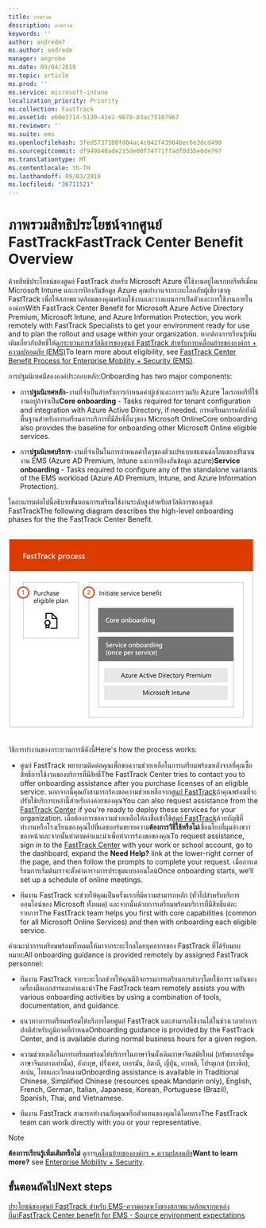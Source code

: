 ```yaml
---
title: ภาพรวม
description: ภาพรวม
keywords: ''
author: andredm7
ms.author: andredm
manager: angrobe
ms.date: 09/04/2019
ms.topic: article
ms.prod: ''
ms.service: microsoft-intune
localization_priority: Priority
ms.collection: FastTrack
ms.assetid: e60e3714-5120-41e2-9878-83ac75107967
ms.reviewer: ''
ms.suite: ems
ms.openlocfilehash: 3fed5737100fd04ac4c042f43904bec6e3dcd490
ms.sourcegitcommit: df949b40ade215de00f74771ffadf0d3be0de797
ms.translationtype: MT
ms.contentlocale: th-TH
ms.lasthandoff: 09/03/2019
ms.locfileid: "36711521"
---
```

# <a name="fasttrack-center-benefit-overview"></a><span data-ttu-id="b727b-103">ภาพรวมสิทธิประโยชน์จากศูนย์ FastTrack</span><span class="sxs-lookup"><span data-stu-id="b727b-103">FastTrack Center Benefit Overview</span></span>

<span data-ttu-id="b727b-104">ด้วยสิทธิประโยชน์ของศูนย์ FastTrack สำหรับ Microsoft Azure ที่ใช้งานอยู่ไดเรกทอรีพรีเมี่ยม Microsoft Intune และการป้องกันข้อมูล Azure คุณทำงานจากระยะไกลกับผู้เชี่ยวชาญ FastTrack เพื่อให้สภาพแวดล้อมของคุณพร้อมใช้งานและวางแผนการเปิดตัวและการใช้งานภายใน องค์กร</span><span class="sxs-lookup"><span data-stu-id="b727b-104">With FastTrack Center Benefit for Microsoft Azure Active Directory Premium, Microsoft Intune, and Azure Information Protection, you work remotely with FastTrack Specialists to get your environment ready for use and to plan the rollout and usage within your organization.</span></span> <span data-ttu-id="b727b-105">หากต้องการเรียนรู้เพิ่มเติมเกี่ยวกับสิทธิ์ให้ดู[กระบวนการสวัสดิการของศูนย์ FastTrack สำหรับการเคลื่อนย้ายขององค์กร + ความปลอดภัย (EMS)](EMS-fasttrack-process.md)</span><span class="sxs-lookup"><span data-stu-id="b727b-105">To learn more about eligibility, see [FastTrack Center Benefit Process for Enterprise Mobility + Security (EMS)](EMS-fasttrack-process.md).</span></span>

<span data-ttu-id="b727b-106">การปฐมนิเทศมีสององค์ประกอบหลัก:</span><span class="sxs-lookup"><span data-stu-id="b727b-106">Onboarding has two major components:</span></span>

-   <span data-ttu-id="b727b-107">การ**ปฐมนิเทศหลัก**-งานที่จำเป็นสำหรับการกำหนดค่าผู้เช่าและการรวมกับ Azure ไดเรกทอรีที่ใช้งานอยู่ถ้าจำเป็น</span><span class="sxs-lookup"><span data-stu-id="b727b-107">**Core onboarding** - Tasks required for tenant configuration and integration with Azure Active Directory, if needed.</span></span> <span data-ttu-id="b727b-108">การเตรียมการหลักยังมีพื้นฐานสำหรับการเตรียมการบริการที่มีสิทธิ์อื่นๆของ Microsoft Online</span><span class="sxs-lookup"><span data-stu-id="b727b-108">Core onboarding also provides the baseline for onboarding other Microsoft Online eligible services.</span></span>

-   <span data-ttu-id="b727b-109">การ**ปฐมนิเทศบริการ**-งานที่จำเป็นในการกำหนดค่าใดๆของตัวแปรแบบสแตนด์อโลนของปริมาณงาน EMS (Azure AD Premium, Intune และการป้องกันข้อมูล azure)</span><span class="sxs-lookup"><span data-stu-id="b727b-109">**Service onboarding** - Tasks required to configure any of the standalone variants of the EMS workload (Azure AD Premium, Intune, and Azure Information Protection).</span></span>

<span data-ttu-id="b727b-110">ไดอะแกรมต่อไปนี้อธิบายขั้นตอนการเตรียมใช้งานระดับสูงสำหรับสวัสดิการของศูนย์ FastTrack</span><span class="sxs-lookup"><span data-stu-id="b727b-110">The following diagram describes the high-level onboarding phases for the the FastTrack Center Benefit.</span></span>

![ขั้นตอนการปฐมนิเทศระดับสูงของการใช้สิทธิประโยชน์ของศูนย์ FastTrack](./media/ft-onboarding-process.png)

<span data-ttu-id="b727b-112">วิธีการทำงานของกระบวนการมีดังนี้</span><span class="sxs-lookup"><span data-stu-id="b727b-112">Here's how the process works:</span></span>

- <span data-ttu-id="b727b-113">ศูนย์ FastTrack พยายามติดต่อคุณเพื่อขอความช่วยเหลือในการเตรียมพร้อมหลังจากที่คุณซื้อสิทธิ์การใช้งานของบริการที่มีสิทธิ์</span><span class="sxs-lookup"><span data-stu-id="b727b-113">The FastTrack Center tries to contact you to offer onboarding assistance after you purchase licenses of an eligible service.</span></span> <span data-ttu-id="b727b-114">นอกจากนี้คุณยังสามารถร้องขอความช่วยเหลือจาก[ศูนย์ FastTrack](https://go.microsoft.com/fwlink/?linkid=780698)ถ้าคุณพร้อมที่จะปรับใช้บริการเหล่านี้สำหรับองค์กรของคุณ</span><span class="sxs-lookup"><span data-stu-id="b727b-114">You can also request assistance from the [FastTrack Center](https://go.microsoft.com/fwlink/?linkid=780698) if you're ready to deploy these services for your organization.</span></span> <span data-ttu-id="b727b-115">เมื่อต้องการขอความช่วยเหลือให้ลงชื่อเข้าใช้[ศูนย์ FastTrack](https://go.microsoft.com/fwlink/?linkid=780698)ด้วยบัญชีที่ทำงานหรือโรงเรียนของคุณไปที่แดชบอร์ดขยายความ**ต้องการวิธีใช้หรือไม่**เชื่อมโยงที่มุมล่างขวาของหน้าและจากนั้นทำตามคำแนะนำเพื่อทำการร้องขอของคุณ</span><span class="sxs-lookup"><span data-stu-id="b727b-115">To request assistance, sign in to the [FastTrack Center](https://go.microsoft.com/fwlink/?linkid=780698) with your work or school account, go to the dashboard, expand the **Need Help?** link at the lower-right corner of the page, and then follow the prompts to complete your request.</span></span> <span data-ttu-id="b727b-116">เมื่อการเตรียมการเริ่มต้นเราจะตั้งค่าตารางการประชุมแบบออนไลน์</span><span class="sxs-lookup"><span data-stu-id="b727b-116">Once onboarding starts, we’ll set up a schedule of online meetings.</span></span>

-   <span data-ttu-id="b727b-117">ทีมงาน FastTrack จะช่วยให้คุณเป็นครั้งแรกที่มีความสามารถหลัก (ทั่วไปสำหรับบริการออนไลน์ของ Microsoft ทั้งหมด) และจากนั้นด้วยการเตรียมพร้อมบริการที่มีสิทธิ์แต่ละรายการ</span><span class="sxs-lookup"><span data-stu-id="b727b-117">The FastTrack team helps you first with core capabilities (common for all Microsoft Online Services) and then with onboarding each eligible service.</span></span>

<span data-ttu-id="b727b-118">คำแนะนำการเตรียมพร้อมทั้งหมดให้มาจากระยะไกลโดยบุคลากรของ FastTrack ที่ได้รับมอบหมาย:</span><span class="sxs-lookup"><span data-stu-id="b727b-118">All onboarding guidance is provided remotely by assigned FastTrack personnel:</span></span>

-   <span data-ttu-id="b727b-119">ทีมงาน FastTrack จากระยะไกลช่วยให้คุณมีกิจกรรมการเตรียมการต่างๆโดยใช้การรวมกันของเครื่องมือเอกสารและคำแนะนำ</span><span class="sxs-lookup"><span data-stu-id="b727b-119">The FastTrack team remotely assists you with various onboarding activities by using a combination of tools, documentation, and guidance.</span></span>

-   <span data-ttu-id="b727b-120">แนวทางการเตรียมพร้อมให้บริการโดยศูนย์ FastTrack และสามารถใช้งานได้ในช่วงเวลาทำการปกติสำหรับภูมิภาคที่กำหนด</span><span class="sxs-lookup"><span data-stu-id="b727b-120">Onboarding guidance is provided by the FastTrack Center, and is available during normal business hours for a given region.</span></span>

-   <span data-ttu-id="b727b-121">ความช่วยเหลือในการเตรียมพร้อมให้บริการในภาษาจีนดั้งเดิมภาษาจีนสมัยใหม่ (ทรัพยากรที่พูดภาษาจีนกลางเท่านั้น), อังกฤษ, ฝรั่งเศส, เยอรมัน, อิตาลี, ญี่ปุ่น, เกาหลี, โปรตุเกส (บราซิล), สเปน, ไทยและเวียดนาม</span><span class="sxs-lookup"><span data-stu-id="b727b-121">Onboarding assistance is available in Traditional Chinese, Simplified Chinese (resources speak Mandarin only), English, French, German, Italian, Japanese, Korean, Portuguese (Brazil), Spanish, Thai, and Vietnamese.</span></span>

-   <span data-ttu-id="b727b-122">ทีมงาน FastTrack สามารถทำงานกับคุณหรือตัวแทนของคุณได้โดยตรง</span><span class="sxs-lookup"><span data-stu-id="b727b-122">The FastTrack team can work directly with you or your representative.</span></span>

> [!NOTE]
> <span data-ttu-id="b727b-123">**ต้องการเรียนรู้เพิ่มเติมหรือไม่** ดูการ[เคลื่อนย้ายขององค์กร + ความปลอดภัย](https://www.microsoft.com/cloud-platform/enterprise-mobility)</span><span class="sxs-lookup"><span data-stu-id="b727b-123">**Want to learn more?** see [Enterprise Mobility + Security](https://www.microsoft.com/cloud-platform/enterprise-mobility).</span></span>

## <a name="next-steps"></a><span data-ttu-id="b727b-124">ขั้นตอนถัดไป</span><span class="sxs-lookup"><span data-stu-id="b727b-124">Next steps</span></span>

[<span data-ttu-id="b727b-125">ประโยชน์ของศูนย์ FastTrack สำหรับ EMS-ความคาดหวังของสภาพแวดล้อมจากแหล่งที่มา</span><span class="sxs-lookup"><span data-stu-id="b727b-125">FastTrack Center benefit for EMS - Source environment expectations</span></span>](EMS-source-environment-expectations.md)
